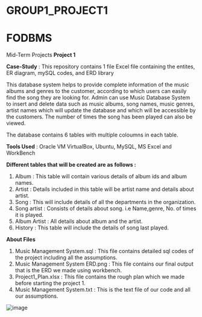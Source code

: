 # GROUP1_PROJECT1

# FODBMS
Mid-Term Projects 
**Project 1**

**Case-Study** : This repository contains 1 file Excel file containing the entites, ER diagram, mySQL codes, and ERD library

This database system helps to provide complete information of the music albums and genres to the customer, according to which users can easily find the song they are looking for. Admin can use Music Database System to insert and delete data such as music albums, song names, music genres, artist names which will update the database and which will be accessible by the customers. The number of times the song has been played can also be viewed.

The database contains 6 tables with multiple coloumns in each table.

**Tools Used** : Oracle VM VirtualBox, Ubuntu, MySQL, MS Excel and WorkBench


**Different tables that will be created are as follows :**

1. Album : This table will contain various details of album ids and album names.
2. Artist : Details included in this table will be artist name and details about artist.
3. Song : This will include details of all the departments in the organization.
4. Song artist : Consists of details about song. i.e Name,genre, No. of times it is played.
5. Album Artist : All details about album and the artist.
6. History : This table will include the details of song last played.

**About Files**
1. Music Management System.sql : This file contains detailed sql codes of the project
including all the assumptions.
2. Music Management System ERD.png : This file contains our final output that is the 
ERD we made using workbench.
3. Project1_Plan.xlsx : This file contains the rough plan which we made before starting the project 1.
4. Music Management System.txt : This is the text file of our code and all our assumptions.

![image](https://user-images.githubusercontent.com/93238919/157852156-e614a7a9-e87c-4b5c-a69c-20a78ac00eff.png)
